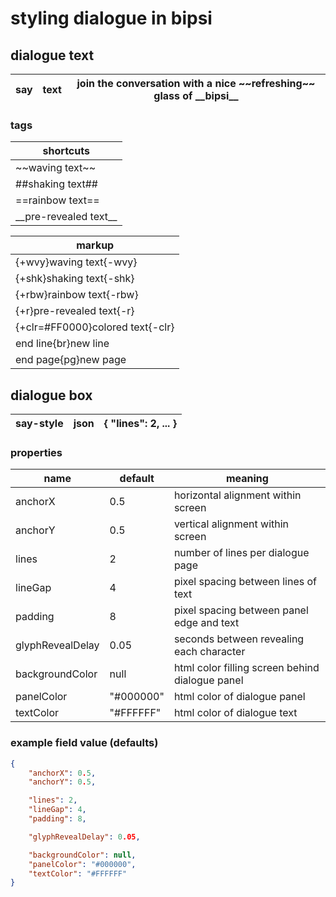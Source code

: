 # styling dialogue in bipsi

## dialogue text

| say | text | join the conversation with a nice \~~refreshing~~ glass of \_\_bipsi__ |
|-----------|------|-------|

### tags

| shortcuts
|---
| \~~waving text~~
| ##shaking text##
| ==rainbow text==
| \_\_pre-revealed text__

| markup
|---
| {+wvy}waving text{-wvy}
| {+shk}shaking text{-shk}
| {+rbw}rainbow text{-rbw}
| {+r}pre-revealed text{-r}
| {+clr=#FF0000}colored text{-clr}
| end line{br}new line
| end page{pg}new page

## dialogue box

| say-style | json | { "lines": 2, ... } |
|-----------|------|-------|

### properties

| name | default | meaning
|---|---|---
| anchorX | 0.5 | horizontal alignment within screen
| anchorY | 0.5 | vertical alignment within screen
| lines   | 2   | number of lines per dialogue page
| lineGap | 4   | pixel spacing between lines of text 
| padding | 8   | pixel spacing between panel edge and text
| glyphRevealDelay | 0.05 | seconds between revealing each character
| backgroundColor | null | html color filling screen behind dialogue panel
| panelColor      | "#000000" | html color of dialogue panel
| textColor       | "#FFFFFF" | html color of dialogue text  

### example field value (defaults)
```json
{
    "anchorX": 0.5,
    "anchorY": 0.5,

    "lines": 2,
    "lineGap": 4,
    "padding": 8,

    "glyphRevealDelay": 0.05,

    "backgroundColor": null,
    "panelColor": "#000000",
    "textColor": "#FFFFFF"
}
```
